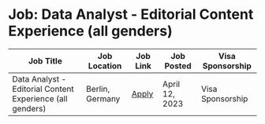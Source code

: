 # Job: Data Analyst - Editorial Content Experience (all genders)

| Job Title | Job Location | Job Link | Job Posted | Visa Sponsorship |
| --- | --- | --- | --- | --- |
| Data Analyst - Editorial Content Experience (all genders) | Berlin, Germany | [Apply](https://jobs.zalando.com/en/jobs/4838378) | April 12, 2023 | Visa Sponsorship |
